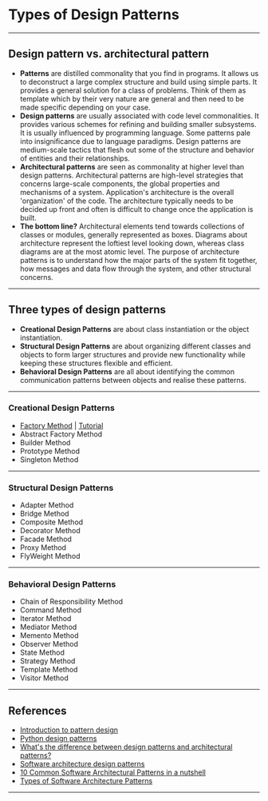 # Types of Design Patterns
***

## Design pattern vs. architectural pattern
- **Patterns** are distilled commonality that you find in programs. It allows us to deconstruct a large complex structure and build using simple parts. It provides a general solution for a class of problems. Think of them as template which by their very nature are general and then need to be made specific depending on your case.
- **Design patterns** are usually associated with code level commonalities. It provides various schemes for refining and building smaller subsystems. It is usually influenced by programming language. Some patterns pale into insignificance due to language paradigms. Design patterns are medium-scale tactics that flesh out some of the structure and behavior of entities and their relationships.
- **Architectural patterns** are seen as commonality at higher level than design patterns. Architectural patterns are high-level strategies that concerns large-scale components, the global properties and mechanisms of a system. Application's architecture is the overall 'organization' of the code. The architecture typically needs to be decided up front and often is difficult to change once the application is built.
- **The bottom line?** Architectural elements tend towards collections of classes or modules, generally represented as boxes. Diagrams about architecture represent the loftiest level looking down, whereas class diagrams are at the most atomic level. The purpose of architecture patterns is to understand how the major parts of the system fit together, how messages and data flow through the system, and other structural concerns. 
***

## Three types of design patterns
- **Creational Design Patterns** are about class instantiation or the object instantiation. 
- **Structural Design Patterns** are about organizing different classes and objects to form larger structures and provide new functionality while keeping these structures flexible and efficient.
- **Behavioral Design Patterns** are all about identifying the common communication patterns between objects and realise these patterns.
***

### Creational Design Patterns
- [Factory Method](https://www.geeksforgeeks.org/factory-method-python-design-patterns/) | [Tutorial]()
- Abstract Factory Method
- Builder Method
- Prototype Method
- Singleton Method
***

### Structural Design Patterns
- Adapter Method
- Bridge Method
- Composite Method
- Decorator Method
- Facade Method
- Proxy Method
- FlyWeight Method
***

### Behavioral Design Patterns
- Chain of Responsibility Method
- Command Method
- Iterator Method
- Mediator Method
- Memento Method
- Observer Method
- State Method
- Strategy Method
- Template Method
- Visitor Method
***

## References
- [Introduction to pattern design](https://www.geeksforgeeks.org/introduction-to-pattern-designing/)
- [Python design patterns](https://www.geeksforgeeks.org/python-design-patterns/)
- [What's the difference between design patterns and architectural patterns?](https://stackoverflow.com/questions/4243187/whats-the-difference-between-design-patterns-and-architectural-patterns)
- [Software architecture design patterns](https://stackoverflow.com/questions/4192887/software-architecture-design-patterns/46419722#46419722)
- [10 Common Software Architectural Patterns in a nutshell](https://towardsdatascience.com/10-common-software-architectural-patterns-in-a-nutshell-a0b47a1e9013)
- [Types of Software Architecture Patterns](https://www.geeksforgeeks.org/types-of-software-architecture-patterns/?ref=gcse)
***
